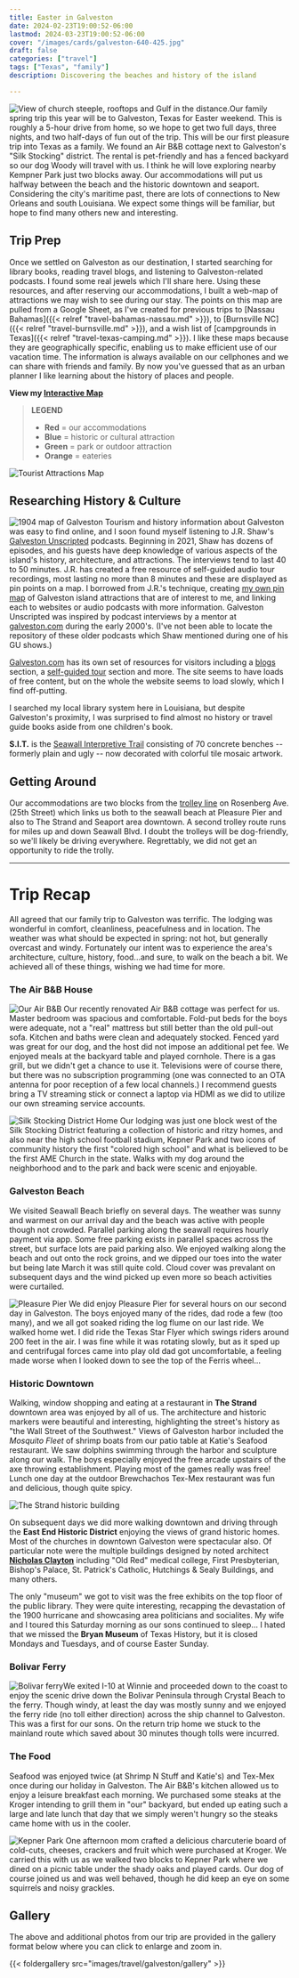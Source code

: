 ```yaml
---
title: Easter in Galveston
date: 2024-02-23T19:00:52-06:00
lastmod: 2024-03-23T19:00:52-06:00
cover: "/images/cards/galveston-640-425.jpg"
draft: false
categories: ["travel"]
tags: ["Texas", "family"]
description: Discovering the beaches and history of the island

---
```


![View of church steeple, rooftops and Gulf in the distance.](/images/travel/galveston/galveston-480x319.jpg#floatright)Our family spring trip this year will be to Galveston, Texas for Easter weekend. This is roughly a 5-hour drive from home, so we hope to get two full days, three nights, and two half-days of fun out of the trip. This will be our first pleasure trip into Texas as a family. We found an Air B&B cottage next to Galveston's "Silk Stocking" district. The rental is pet-friendly and has a fenced backyard so our dog Woody will travel with us. I think he will love exploring nearby Kempner Park just two blocks away. Our accommodations will put us halfway between the beach and the historic downtown and seaport. Considering the city's maritime past, there are lots of connections to New Orleans and south Louisiana. We expect some things will be familiar, but hope to find many others new and interesting.

## Trip Prep

Once we settled on Galveston as our destination, I started searching for library books, reading travel blogs, and listening to Galveston-related podcasts. I found some real jewels which I'll share here. Using these resources, and after reserving our accommodations, I built a web-map of attractions we may wish to see during our stay. The points on this map are pulled from a Google Sheet, as I've created for previous trips to [Nassau Bahamas]({{< relref "travel-bahamas-nassau.md" >}}), to [Burnsville NC]({{< relref "travel-burnsville.md" >}}), and a wish list of [campgrounds in Texas]({{< relref "travel-texas-camping.md" >}}). I like these maps because they are geographically specific, enabling us to make efficient use of our vacation time. The information is always available on our cellphones and we can share with friends and family. By now you've guessed that as an urban planner I like learning about the history of places and people.

**View my [Interactive Map](https://howisjames.github.io/maps/galveston/)**

> __LEGEND__
> - **Red** = our accommodations
> - **Blue** = historic or cultural attraction
> - **Green** = park or outdoor attraction
> - **Orange** = eateries

![Tourist Attractions Map](/images/travel/galveston/galveston-pin-map_tn.jpg)

## Researching History & Culture

![1904 map of Galveston](/images/travel/galveston/map-galveston-historic-1904_320px.jpg#floatright)
Tourism and history information about Galveston was easy to find online, and I soon found myself listening to J.R. Shaw's [Galveston Unscripted](https://www.galvestonunscripted.com/) podcasts. Beginning in 2021, Shaw has dozens of episodes, and his guests have deep knowledge of various aspects of the island's history, architecture, and attractions. The interviews tend to last 40 to 50 minutes. J.R. has created a free resource of self-guided audio tour recordings, most lasting no more than 8 minutes and these are displayed as pin points on a map. I borrowed from J.R.'s technique, creating [my own pin map](https://howisjames.github.io/maps/galveston/) of Galveston island attractions that are of interest to me, and linking each to websites or audio podcasts with more information. Galveston Unscripted was inspired by podcast interviews by a mentor at [galveston.com](https://www.galveston.com/) during the early 2000's. (I've not been able to locate the repository of these older podcasts which Shaw mentioned during one of his GU shows.)

[Galveston.com](https://www.galveston.com/) has its own set of resources for visitors including a [blogs](https://www.galveston.com/blogs/) section, a [self-guided tour](https://www.galveston.com/whattodo/tours/self-guided-tours/) section and more. The site seems to have loads of free content, but on the whole the website seems to load slowly, which I find off-putting. 

I searched my local library system here in Louisiana, but despite Galveston's proximity, I was surprised to find almost no history or travel guide books aside from one children's book.

**S.I.T.** is the [Seawall Interpretive Trail](https://www.galveston.com/whattodo/tours/self-guided-tours/seawall-interpretive-trail/) consisting of 70 concrete benches -- formerly plain and ugly -- now decorated with colorful tile mosaic artwork.


## Getting Around

Our accommodations are two blocks from the [trolley line](https://www.galvestontx.gov/1209/Trolleys) on Rosenberg Ave. (25th Street) which links us both to the seawall beach at Pleasure Pier and also to The Strand and Seaport area downtown. A second trolley route runs for miles up and down Seawall Blvd. I doubt the trolleys will be dog-friendly, so we'll likely be driving everywhere. Regrettably, we did not get an opportunity to ride the trolly.

---

# Trip Recap

All agreed that our family trip to Galveston was terrific. The lodging was wonderful in comfort, cleanliness, peacefulness and in location. The weather was what should be expected in spring: not hot, but generally overcast and windy. Fortunately our intent was to experience the area's architecture, culture, history, food...and sure, to walk on the beach a bit. We achieved all of these things, wishing we had time for more.

### The Air B&B House

![Our Air B&B](/images/travel/galveston/google-street-view-320px.jpg#floatright) Our recently renovated Air B&B cottage was perfect for us. Master bedroom was spacious and comfortable. Fold-put beds for the boys were adequate, not a "real" mattress but still better than the old pull-out sofa. Kitchen and baths were clean and adequately stocked. Fenced yard was great for our dog, and the host did not impose an additional pet fee. We enjoyed meals at the backyard table and played cornhole. There is a gas grill, but we didn't get a chance to use it. Televisions were of course there, but there was no subscription programming (one was connected to an OTA antenna for poor reception of a few local channels.) I recommend guests bring a TV streaming stick or connect a laptop via HDMI as we did to utilize our own streaming service accounts.

![Silk Stocking District Home](/images/travel/galveston/gallery/2024-03_galveston_03-silk-stocking-thumb.jpg)
Our lodging was just one block west of the Silk Stocking District featuring a collection of historic and ritzy homes, and also near the high school football stadium, Kepner Park and two icons of community history the first "colored high school" and what is believed to be the first AME Church in the state. Walks with my dog around the neighborhood and to the park and back were scenic and enjoyable.

### Galveston Beach

We visited Seawall Beach briefly on several days. The weather was sunny and warmest on our arrival day and the beach was active with people though not crowded. Parallel parking along the seawall requires hourly payment via app. Some free parking exists in parallel spaces across the street, but surface lots are paid parking also. We enjoyed walking along the beach and out onto the rock groins, and we dipped our toes into the water but being late March it was still quite cold. Cloud cover was prevalant on subsequent days and the wind picked up even more so beach activities were curtailed.

![Pleasure Pier](/images/travel/galveston/gallery/2024-03_galveston_08-pleasure-pier-thumb.jpg)
We did enjoy Pleasure Pier for several hours on our second day in Galveston. The boys enjoyed many of the rides, dad rode a few (too many), and we all got soaked riding the log flume on our last ride. We walked home wet. I did ride the Texas Star Flyer which swings riders around 200 feet in the air. I was fine while it was rotating slowly, but as it sped up and centrifugal forces came into play old dad got uncomfortable, a feeling made worse when I looked down to see the top of the Ferris wheel...

### Historic Downtown

Walking, window shopping and eating at a restaurant in **The Strand** downtown area was enjoyed by all of us. The architecture and historic markers were beautiful and interesting, highlighting the street's history as "the Wall Street of the Southwest." Views of Galveston harbor included the *Mosquito Fleet* of shrimp boats from our patio table at Katie's Seafood restaurant. We saw dolphins swimming through the harbor and sculpture along our walk. The boys especially enjoyed the free arcade upstairs of the axe throwing establishment. Playing most of the games really was free! Lunch one day at the outdoor Brewchachos Tex-Mex restaurant was fun and delicious, though quite spicy.

![The Strand historic building](/images/travel/galveston/gallery/2024-03_galveston_17-hutchings-sealy-bldg-thumb.jpg)

On subsequent days we did more walking downtown and driving through the **East End Historic District** enjoying the views of grand historic homes. Most of the churches in downtown Galveston were spectacular also. Of particular note were the multiple buildings designed by noted architect **[Nicholas Clayton](https://en.wikipedia.org/wiki/Nicholas_J._Clayton)** including "Old Red" medical college, First Presbyterian, Bishop's Palace, St. Patrick's Catholic, Hutchings & Sealy Buildings, and many others.

The only "museum" we got to visit was the free exhibits on the top floor of the public library. They were quite interesting, recapping the devastation of the 1900 hurricane and showcasing area politicians and socialites. My wife and I toured this Saturday morning as our sons continued to sleep... I hated that we missed the **Bryan Museum** of Texas History, but it is closed Mondays and Tuesdays, and of course Easter Sunday. 


### Bolivar Ferry

![Bolivar ferry](/images/travel/galveston/gallery/2024-03_galveston_00-bolivar-ferry-thumb.jpg)We exited I-10 at Winnie and proceeded down to the coast to enjoy the scenic drive down the Bolivar Peninsula through Crystal Beach to the ferry. Though windy, at least the day was mostly sunny and we enjoyed the ferry ride (no toll either direction) across the ship channel to Galveston. This was a first for our sons. On the return trip home we stuck to the mainland route which saved about 30 minutes though tolls were incurred.

### The Food

Seafood was enjoyed twice (at Shrimp N Stuff and Katie's) and Tex-Mex once during our holiday in Galveston. The Air B&B's kitchen allowed us to enjoy a leisure breakfast each morning. We purchased some steaks at the Kroger intending to grill them in "our" backyard, but ended up eating such a large and late lunch that day that we simply weren't hungry so the steaks came home with us in the cooler.

![Kepner Park](/images/travel/galveston/gallery/2024-03_galveston_07-garten-verein-thumb.jpg)
One afternoon mom crafted a delicious charcuterie board of cold-cuts, cheeses, crackers and fruit which were purchased at Kroger. We carried this with us as we walked two blocks to Kepner Park where we dined on a picnic table under the shady oaks and played cards. Our dog of course joined us and was well behaved, though he did keep an eye on some squirrels and noisy grackles. 

## Gallery

The above and additional photos from our trip are provided in the gallery format below where you can click to enlarge and zoom in.

{{< foldergallery src="images/travel/galveston/gallery" >}}
